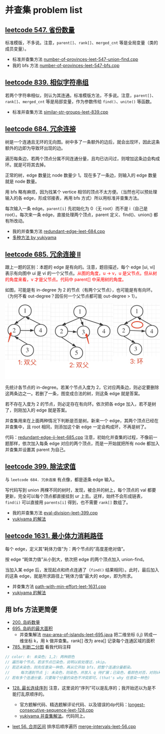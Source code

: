 # 并查集 problem list

## [leetcode 547. 省份数量](https://leetcode.cn/problems/number-of-provinces/)

标准模版，不多说。注意，`parent[]`、`rank[]`、`merged_cnt` 等是全局变量（类的成员变量）。

- 标准并查集方法 [number-of-provinces-leet-547-union-find.cpp](code/number-of-provinces-leet-547-union-find.cpp)
- 我的 bfs 方法 [number-of-provinces-leet-547-bfs.cpp](code/number-of-provinces-leet-547-bfs.cpp)

## [leetcode 839. 相似字符串组](https://leetcode.cn/problems/similar-string-groups/)

若两个字符串相似，则认为其连通。标准模版方法，不多说。注意，`parent[]`、`rank[]`、`merged_cnt` 等是局部变量，作为参数传给 `find()`、`unite()` 等函数。

- 标准并查集方法 [similar-str-groups-leet-839.cpp](code/similar-str-groups-leet-839.cpp)

## [leetcode 684. 冗余连接](https://leetcode.cn/problems/redundant-connection/)

树是一个连通且无环的无向图。树中多了一条额外的边后，就会出现环，因此这条额外的边即为导致环出现的边。

遍历每条边，若两个顶点分属不同连通分量，且均已访问过，则增加这条边会构成环。就是可将其去掉。

正常的树，edge 数量比 node 数量少 1。现在多了一条边，则输入的 edge 数量就是 node 数量。

用 bfs 略有麻烦，因为找某个 vertice 相邻的顶点不太方便。（当然也可以预处理输入的各 edge，形成邻接表，再用 bfs 方式）所以用标准并查集方法。

每次输入一条 edge。`parent[i]` 先初始化为 0（无 root）而不是 i（自己是 root）。每次来一条 edge，直接处理两个顶点，parent 定义、find()、union() 都有所改动。

- 我的并查集方法 [redundant-edge-leet-684.cpp](code/redundant-edge-leet-684.cpp)
- [多种方法 by yukiyama](https://leetcode.cn/problems/redundant-connection/solutions/1594870/-by-yukiyama-mlqi/)

## [leetcode 685. 冗余连接 II](https://leetcode.cn/problems/redundant-connection-ii/)

跟上一题的区别：本题的 edge 是有向的。注意，题目描述，每个 edge [ui, vi] 表示有向图中 ui 是 vi 的一个父节点。<font color="red">从图的角度，u -> v，u 是父节点。但从树的角度来看，v 才是父节点。代码中 parent[] 中采用树的角度。</font>

如图，可能是有 in-degree 为 2 的节点（有两个父节点），也可能是有有向环。（为何不看 out-degree？因任何一个父节点都可能 out-degree > 1）。

![bad case](pics/redundancy-edge-ii.jpeg)

先统计各节点的 in-degree。若某个节点入度为 2，它对应两条边，则必定要删除这两条边之一。若删了一条，图变成合法的树，则这条 edge 就是答案。

若不存在入度为 2 的节点，则必定存在有向环。依次把各 edge 加入，若不是树了，则刚加入的 edge 就是答案。

并查集用来在上面两种情况下判断是否是树。新来一个 edge，其两个顶点已经在并查集中，且 root 相同，则添加这个新 edge 一定会构成环，不再是树了。

代码：[redundant-edge-ii-leet-685.cpp](code/redundant-edge-ii-leet-685.cpp) 注意，初始化并查集的过程，不像前一题那样，依次加入每条 edge 对应的两个顶点，而是一开始就把所有 node 都加入并查集并设置其 parent 为自己。

## [leetcode 399. 除法求值](https://leetcode.cn/problems/evaluate-division/)

与 `leetcode 684. 冗余连接` 有点像，都是逐条 edge 输入。

写代码写到 union 两棵不同的树时，发现，被合并的树上，每个顶点的 val 都要更新，完全可以每个顶点都直接挂到 ur 上去。这样，始终不会形成链表，`find(i)` 可以直接用 `parents[i]` 得到，也不需要 `rank[]` 数组了。

- 我的并查集方法 [eval-division-leet-399.cpp](code/eval-division-leet-399.cpp)
- [yukiyama 的解法](https://leetcode.cn/problems/evaluate-division/solutions/1536352/yukiyama-by-yukiyama-geql/)

## [leetcode 1631. 最小体力消耗路径](https://leetcode.cn/problems/path-with-minimum-effort/)

每个 edge，定义其“耗体力值”为：两个节点的“高度差绝对值”。

按 edge “耗体力值”从小到大，依次把 edge 的两个顶点加入 union-find。

当加入某 edge 后，发现起点和终点连通了（`find()` 结果相同）。此时，最后加入的这条 edge，就是所求路径上“耗体力值”最大的 edge，即为所求。

- 并查集方法 [path-with-min-effort-leet-1631.cpp](code/path-with-min-effort-leet-1631.cpp)
- [yukiyama 的解法](https://leetcode.cn/problems/path-with-minimum-effort/solutions/1536361/yukiyama-by-yukiyama-qboz/)

## 用 bfs 方法更简便

- [200. 岛屿数量](https://leetcode.cn/problems/number-of-islands/)
- [695. 岛屿的最大面积](https://leetcode.cn/problems/max-area-of-island/)
  - 并查集解法 [max-area-of-islands-leet-695.java](code/max-area-of-islands-leet-695.java) 把二维坐标 (i,j) 转成一维坐标 k，用 k 做并查集。rank[] 改为 area[] 记录每个连通区域的面积
- [785. 判断二分图](https://leetcode.cn/problems/is-graph-bipartite/) 看我代码注释
```cpp
// color: 0: 未染色; 1,2: 两种颜色
// 遍历每个节点。若该节点已染色，说明以前处理过，skip。
// 若还未染色，则先任意染一种色，再从它开始 bfs，把整个连通分量都染。
//     每次遇到节点 j: 未染色，则染色，并放入 q 待扩展；已染色，看颜色对否，对则skip，不对则返回 false
// 若有多个连通分量，只要每个分量的染色不冲突即可。(that's why 任意染一种色)
```

- [128. 最长连续序列](https://leetcode.cn/problems/longest-consecutive-sequence/) 注意，这里说的“序列”可以是乱序的；我开始还以为是不能打乱原顺序的。
  - 官方题解代码、精选题解评论代码、以及错误的dp代码：[longest-consecutive-sequence-leet-128.cpp](code/longest-consecutive-sequence-leet-128.cpp)
  - [yukiyama 并查集解法](https://leetcode.cn/problems/longest-consecutive-sequence/solutions/1375510/by-yukiyama-e3th/)。代码同上。

- [leet 56. 合并区间](https://leetcode.cn/problems/merge-intervals/) 排序后顺序遍历 [merge-intervals-leet-56.cpp](code/merge-intervals-leet-56.cpp)